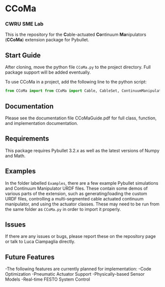 # CCoMa
### CWRU SME Lab    

This is the repository for the **C**able-actuated **Co**ntinuum **Ma**nipulators (**CCoMa**) extension package for Pybullet.


Start Guide
-------
After cloning, move the python file `CCoMa.py` to the project directory. Full package support will be added eventually.

To use CCoMa in a project, add the following line to the python script:

```python
from CCoMa import from CCoMa import Cable, CableSet, ContinuumManipulator
```


Documentation
-------
Please see the documentation file CCoMaGuide.pdf for full class, function, and implementation documentation.

Requirements
-------
This package requires Pybullet 3.2.x as well as the latest versions of Numpy and Math.

Examples
-------
In the folder labelled `Examples`, there are a few example Pybullet simulations and Continuum Manipulator URDF files. These contain some demos of various parts of the extension, such as generating/loading the custom URDF files, controlling a multi-segmented cable actuated continuum manipulator, and using the actuator classes. These may need to be run from the same folder as `CCoMa.py` in order to import it properly.

Issues
-------
If there are any issues or bugs, please report these on the repository page or talk to Luca Ciampaglia directly.

Future Features
-------
-The following features are currently planned for implementation:
-Code Optimization
-Pneumatic Actuator Support
-Physically-based Sensor Models
-Real-time FESTO System Control

